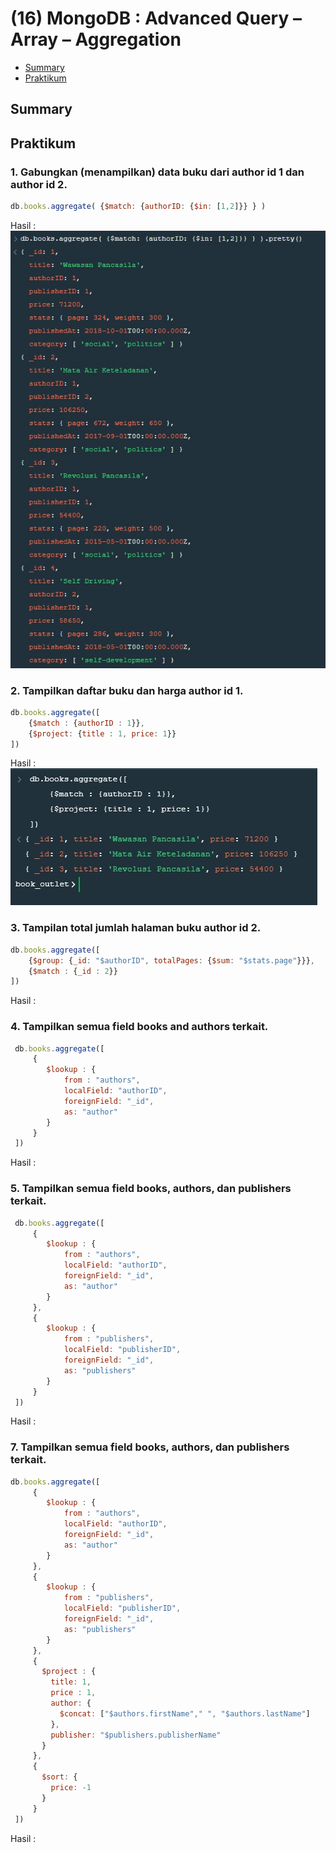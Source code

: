 # (16) MongoDB : Advanced Query – Array – Aggregation

- [Summary](#Summary)
- [Praktikum](#Praktikum)

## Summary

## Praktikum
### 1. Gabungkan (menampilkan) data buku dari author id 1 dan author id 2.
```js
db.books.aggregate( {$match: {authorID: {$in: [1,2]}} } )
```
Hasil :  
![hasil](./screenshots/1.jpg)  

### 2. Tampilkan daftar buku dan harga author id 1.
```js
db.books.aggregate([
    {$match : {authorID : 1}},
    {$project: {title : 1, price: 1}}
])
```

Hasil :  
![hasil](./screenshots/2.jpg)  

### 3. Tampilan total jumlah halaman buku author id 2.
```js
db.books.aggregate([
    {$group: {_id: "$authorID", totalPages: {$sum: "$stats.page"}}},
    {$match : {_id : 2}}
])
```

Hasil :  

### 4. Tampilkan semua field books and authors terkait.
```js
 db.books.aggregate([
     {
        $lookup : {
            from : "authors",
            localField: "authorID",
            foreignField: "_id",
            as: "author"
        }
     }
 ])
```
Hasil :  

### 5. Tampilkan semua field books, authors, dan publishers terkait.
```js
 db.books.aggregate([
     {
        $lookup : {
            from : "authors",
            localField: "authorID",
            foreignField: "_id",
            as: "author"
        }
     },
     {
        $lookup : {
            from : "publishers",
            localField: "publisherID",
            foreignField: "_id",
            as: "publishers"
        }
     }
 ])
```

Hasil :  

### 7. Tampilkan semua field books, authors, dan publishers terkait.
```js
db.books.aggregate([
     {
        $lookup : {
            from : "authors",
            localField: "authorID",
            foreignField: "_id",
            as: "author"
        }
     },
     {
        $lookup : {
            from : "publishers",
            localField: "publisherID",
            foreignField: "_id",
            as: "publishers"
        }
     },
     {
       $project : {
         title: 1,
         price : 1,
         author: {
           $concat: ["$authors.firstName"," ", "$authors.lastName"]
         },
         publisher: "$publishers.publisherName"
       }
     },
     {
       $sort: {
         price: -1
       }
     }
 ])
```
Hasil :  
